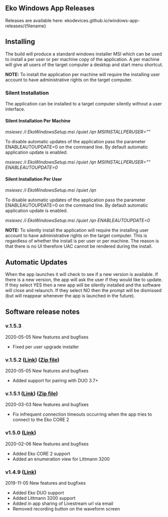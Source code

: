 ## Eko Windows App Releases

Releases are available here: ekodevices.github.io/windows-app-releases/{filename}

## Installing

The build will produce a standard windows installer MSI which can be used to install a per user or per machine copy of the application. A per machine will give all users of the target computer a desktop and start menu shortcut.

**NOTE:**
To install the application per machine will require the installing user account to have administrative rights on the target computer.

### Silent Installation

The application can be installed to a target computer silently without a user interface.

#### Silent Installation Per Machine

_msiexec /i EkoWindowsSetup.msi /quiet /qn MSIINSTALLPERUSER=""_

To disable automatic updates of the application pass the parameter ENABLEAUTOUPDATE=0 on the command line. By default automatic application update is enabled.

_msiexec /i EkoWindowsSetup.msi /quiet /qn MSIINSTALLPERUSER="" ENABLEAUTOUPDATE=0_

#### Silent Installation Per User

_msiexec /i EkoWindowsSetup.msi /quiet /qn_

To disable automatic updates of the application pass the parameter ENABLEAUTOUPDATE=0 on the command line. By default automatic application update is enabled.

_msiexec /i EkoWindowsSetup.msi /quiet /qn ENABLEAUTOUPDATE=0_

**NOTE:**
To silently install the application will require the installing user account to have administrative rights on the target computer. This is regardless of whether the install is per user or per machine. The reason is that there is no UI therefore UAC cannot be rendered during the install.

## Automatic Updates

When the app launches it will check to see if a new version is available.
If there is a new version, the app will ask the user if they would like to update.
If they select YES then a new app will be silently installed and the software will close and relaunch.
If they select NO then the prompt will be dismissed (but will reappear whenever the app is launched in the future).


## Software release notes

### v.1.5.3

2020-05-05
New features and bugfixes
* Fixed per user upgrade installer


### v.1.5.2 (<a href="https://ekodevices.github.io/windows-app-releases/Eko%20Windows%20App%20Installer%20v1.5.2.msi">Link</a>) (<a href="https://ekodevices.github.io/windows-app-releases/Eko%20Windows%20App%20Installer%20v1.5.2.msi.zip">Zip file</a>)
2020-05-05
New features and bugfixes
* Added support for pairing with DUO 3.7+

### v.1.5.1 (<a href="https://github.com/EkoDevices/windows-app-releases/releases/download/v1.5.1/Eko.Windows.App.Installer.v1.5.1.msi">Link</a>) (<a href="https://github.com/EkoDevices/windows-app-releases/releases/download/v1.5.1/Eko.Windows.App.Installer.v1.5.1.msi.zip">Zip file</a>)
2020-03-03
New features and bugfixes
* Fix infrequent connection timeouts occurring when the app tries to connect to the Eko CORE 2

### v1.5.0 (<a href="https://github.com/EkoDevices/windows-app-releases/releases/download/v1.5.0/Eko.Windows.App.Installer.v1.5.0.msi">Link</a>)
2020-02-06
New features and bugfixes
* Added Eko CORE 2 support
* Added an enumeration view for Littmann 3200

### v1.4.9 (<a href="https://github.com/EkoDevices/INTERNAL-Eko-Windows-App/releases/download/v1.4.9.3/EkoWindowsSetup.msi">Link</a>)
2019-11-05
New features and bugfixes
* Added Eko DUO support
* Added Littmann 3200 support
* Added in app sharing of Livestream url via email
* Removed recording button on the waveform screen

